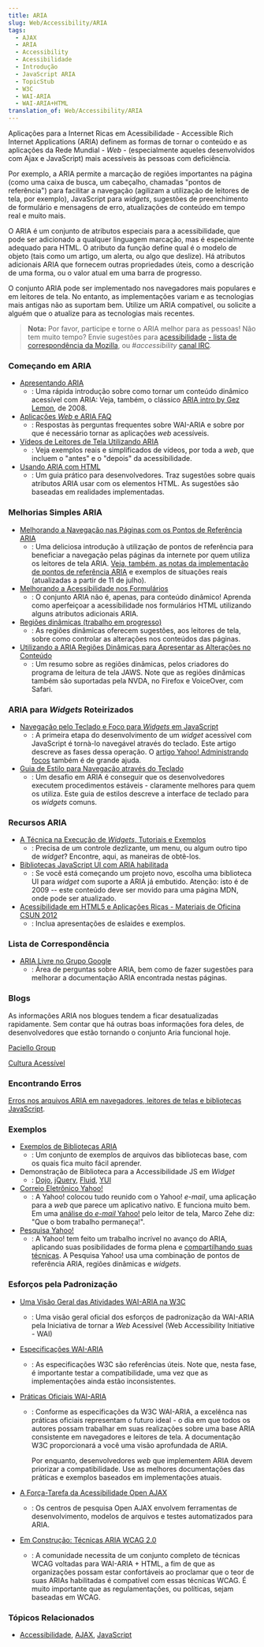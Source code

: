 ```yaml
---
title: ARIA
slug: Web/Accessibility/ARIA
tags:
  - AJAX
  - ARIA
  - Accessibility
  - Acessibilidade
  - Introdução
  - JavaScript ARIA
  - TopicStub
  - W3C
  - WAI-ARIA
  - WAI-ARIA+HTML
translation_of: Web/Accessibility/ARIA
---
```

Aplicações para a Internet Ricas em Acessibilidade - Accessible Rich Internet Applications (ARIA) definem as formas de tornar o conteúdo e as aplicações da Rede Mundial - _Web_ - (especialmente aqueles desenvolvidos com Ajax e JavaScript) mais acessíveis às pessoas com deficiência.

Por exemplo, a ARIA permite a marcação de regiões importantes na página (como uma caixa de busca, um cabeçalho, chamadas "pontos de referência") para facilitar a navegação (agilizam a utilização de leitores de tela, por exemplo), JavaScript para _widgets_, sugestões de preenchimento de formulário e mensagens de erro, atualizações de conteúdo em tempo real e muito mais.

O ARIA é um conjunto de atributos especiais para a acessibilidade, que pode ser adicionado a qualquer linguagem marcação, mas é especialmente adequado para HTML. O atributo da função define qual é o modelo de objeto (tais como um artigo, um alerta, ou algo que deslize). Há atributos adicionais ARIA que fornecem outras propriedades úteis, como a descrição de uma forma, ou o valor atual em uma barra de progresso.

O conjunto ARIA pode ser implementado nos navegadores mais populares e em leitores de tela. No entanto, as implementações variam e as tecnologias mais antigas não as suportam bem. Utilize um ARIA compatível, ou solicite a alguém que o atualize para as tecnologias mais recentes.

> **Nota:** Por favor, participe e torne o ARIA melhor para as pessoas! Não tem muito tempo? Envie sugestões para [acessibilidade](https://lists.mozilla.org/listinfo/accessibility) [- lista de correspondência da Mozilla](https://lists.mozilla.org/listinfo/accessibility), ou #_accessibility_ [canal IRC](https://wiki.mozilla.org/IRC)_._

### Começando em ARIA

- [Apresentando ARIA](/pt-BR/docs/Accessibility/An_overview_of_accessible_web_applications_and_widgets)
  - : Uma rápida introdução sobre como tornar um conteúdo dinâmico acessível com ARIA: Veja, também, o clássico [ARIA intro by Gez Lemon](https://dev.opera.com/articles/view/introduction-to-wai-aria/), de 2008.
- [Aplicações _Web_ e ARIA FAQ](/pt-BR/docs/Accessibility/ARIA/Web_applications_and_ARIA_FAQ)
  - : Respostas às perguntas frequentes sobre WAI-ARIA e sobre por que é necessário tornar as aplicações _web_ acessíveis.
- [Vídeos de Leitores de Tela Utilizando ARIA](https://zomigi.com/blog/videos-of-screen-readers-using-aria-updated/)
  - : Veja exemplos reais e simplificados de vídeos, por toda a _web_, que incluem o "antes" e o "depois" da acessibilidade.
- [Usando ARIA com HTML](https://dvcs.w3.org/hg/aria-unofficial/raw-file/tip/index.html)
  - : Um guia prático para desenvolvedores. Traz sugestões sobre quais atributos ARIA usar com os elementos HTML. As sugestões são baseadas em realidades implementadas.

### Melhorias Simples ARIA

- [Melhorando a Navegação nas Páginas com os Pontos de Referência ARIA](https://www.paciellogroup.com/blog/2010/10/using-wai-aria-landmark-roles/)
  - : Uma deliciosa introdução à utilização de pontos de referência para beneficiar a navegação pelas páginas da internete por quem utiliza os leitores de tela ARIA. [Veja, também, as notas da implementação de pontos de referência ARIA](https://www.paciellogroup.com/blog/2011/07/html5-accessibility-chops-aria-landmark-support/) [](https://www.paciellogroup.com/blog/2011/07/html5-accessibility-chops-aria-landmark-support/)e exemplos de situações reais (atualizadas a partir de 11 de julho).
- [Melhorando a Acessibilidade nos Formulários](/pt-BR/docs/ARIA/forms)
  - : O conjunto ARIA não é, apenas, para conteúdo dinâmico! Aprenda como aperfeiçoar a acessibilidade nos formulários HTML utilizando alguns atributos adicionais ARIA.
- [Regiões dinâmicas (trabalho em progresso)](/pt-BR/docs/Accessibility/ARIA/ARIA_Live_Regions)
  - : As regiões dinâmicas oferecem sugestões, aos leitores de tela, sobre como controlar as alterações nos conteúdos das páginas.
- [Utilizando a ARIA Regiões Dinâmicas para Apresentar as Alterações no Conteúdo](https://www.freedomscientific.com/Training/Surfs-up/AriaLiveRegions.htm)
  - : Um resumo sobre as regiões dinâmicas, pelos criadores do programa de leitura de tela JAWS. Note que as regiões dinâmicas também são suportadas pela NVDA, no Firefox e VoiceOver, com Safari.

### ARIA para _Widgets_ Roteirizados

- [Navegação pelo Teclado e Foco para _Widgets_ em JavaScript](/pt-BR/docs/Accessibility/Keyboard-navigable_JavaScript_widgets)
  - : A primeira etapa do desenvolvimento de um _widget_ acessível com JavaScript é tornà-lo navegável através do teclado. Este artigo descreve as fases dessa operação. O [artigo Yahoo! Administrando focos](https://www.yuiblog.com/blog/2009/02/23/managing-focus/) também é de grande ajuda.
- [Guia de Estilo para Navegação através do Teclado](https://access.aol.com/dhtml-style-guide-working-group/)
  - : Um desafio em ARIA é conseguir que os desenvolvedores executem procedimentos estáveis - claramente melhores para quem os utiliza. Este guia de estilos descreve a interface de teclado para os _widgets_ comuns.

### Recursos ARIA

- [A Técnica na Execução de _Widgets_, Tutoriais e Exemplos](/pt-BR/docs/Accessibility/ARIA/widgets/overview)
  - : Precisa de um controle dezlizante, um menu, ou algum outro tipo de _widget_? Encontre, aqui, as maneiras de obtê-los.
- [Bibliotecas JavaScript UI com ARIA habilitada](https://www.paciellogroup.com/blog/2009/07/wai-aria-implementation-in-javascript-ui-libraries/)
  - : Se você está começando um projeto novo, escolha uma biblioteca UI para _widget_ com suporte a ARIA já embutido. Atenção: isto é de 2009 -- este conteúdo deve ser movido para uma página MDN, onde pode ser atualizado.
- [Acessibilidade em HTML5 e Aplicações Ricas - Materiais de Oficina CSUN 2012](https://dl.dropbox.com/u/573324/CSUN2012/index.html)
  - : Inclua apresentações de eslaides e exemplos.

### Lista de Correspondência

- [ARIA Livre no Grupo Google](https://groups.google.com/forum/#!forum/free-aria)
  - : Área de perguntas sobre ARIA, bem como de fazer sugestões para melhorar a documentação ARIA encontrada nestas páginas.

### Blogs

As informações ARIA nos blogues tendem a ficar desatualizadas rapidamente. Sem contar que há outras boas informações fora deles, de desenvolvedores que estão tornando o conjunto Aria funcional hoje.

[Paciello Group](https://www.paciellogroup.com/blog/category/wai-aria/)

[Cultura Acessível](https://www.accessibleculture.org/tag/wai-aria/)

### Encontrando Erros

[Erros nos arquivos ARIA em navegadores, leitores de telas e bibliotecas JavaScript](/en/Accessibility/ARIA/How_to_file_ARIA-related_bugs).

### Exemplos

- [Exemplos de Bibliotecas ARIA](/pt-BR/docs/Accessibility/ARIA/ARIA_Test_Cases)
  - : Um conjunto de exemplos de arquivos das bibliotecas base, com os quais fica muito fácil aprender.
- Demonstração de Biblioteca para a Accessibilidade JS em _Widget_
  - : [Dojo](https://dojotoolkit.org/widgets), [jQuery](https://hanshillen.github.com/jqtest/), [Fluid](https://wiki.fluidproject.org/display/fluid/Components), [YUI](https://yuilibrary.com/gallery/)
- [Correio Eletrônico Yahoo!](https://mail.yahoo.com)
  - : A Yahoo! colocou tudo reunido com o Yahoo! _e-mail_, uma aplicação para a _web_ que parece um aplicativo nativo. E funciona muito bem. Em uma [análise do _e-mail_ Yahoo!](https://www.marcozehe.de/2011/09/21/review-the-all-new-yahoo-mail-web-application/) pelo leitor de tela, Marco Zehe diz: "Que o bom trabalho permaneça!".
- [Pesquisa Yahoo!](https://search.yahoo.com)
  - : A Yahoo! tem feito um trabalho incrível no avanço do ARIA, aplicando suas posibilidades de forma plena e [compartilhando suas técnicas](https://ycorpblog.com/2011/03/23/searchdirect/). A Pesquisa Yahoo! usa uma combinação de pontos de referência ARIA, regiões dinâmicas e _widgets_.

### Esforços pela Padronização

- [Uma Visão Geral das Atividades WAI-ARIA na W3C](https://www.w3.org/WAI/intro/aria.php)
  - : Uma visão geral oficial dos esforços de padronização da WAI-ARIA pela Iniciativa de tornar a _Web_ Acessível (Web Accessibility Initiative - WAI)
- [Especificações WAI-ARIA](https://www.w3.org/TR/wai-aria/)
  - : As especificações W3C são referências úteis. Note que, nesta fase, é importante testar a compatibilidade, uma vez que as implementações ainda estão inconsistentes.
- [Práticas Oficiais WAI-ARIA](https://www.w3.org/WAI/PF/aria-practices/)

  - : Conforme as especificações da W3C WAI-ARIA, a excelênca nas práticas oficiais representam o futuro ideal - o dia em que todos os autores possam trabalhar em suas realizações sobre uma base ARIA consistente em navegadores e leitores de tela. A documentação W3C proporcionará a você uma visão aprofundada de ARIA.

    Por enquanto, desenvolvedores _web_ que implementem ARIA devem priorizar a compatibilidade. Use as melhores documentações das práticas e exemplos baseados em implementações atuais.

- [A Força-Tarefa da Acessibilidade Open AJAX](https://www.openajax.org/member/wiki/Accessibility)
  - : Os centros de pesquisa Open AJAX envolvem ferramentas de desenvolvimento, modelos de arquivos e testes automatizados para ARIA.
- [Em Construção: Técnicas ARIA WCAG 2.0](/pt-BR/docs/Accessibility/ARIA/ARIA_Techniques)
  - : A comunidade necessita de um conjunto completo de técnicas WCAG voltadas para WAI-ARIA + HTML, a fim de que as organizações possam estar confortáveis ao proclamar que o teor de suas ARIAs habilitadas é compatível com essas técnicas WCAG. É muito importante que as regulamentações, ou políticas, sejam baseadas em WCAG.

### Tópicos Relacionados

- [Accessibilidade](/pt-BR/docs/Accessibility), [AJAX](/pt-BR/docs/AJAX), [JavaScript](/pt-BR/docs/JavaScript)
